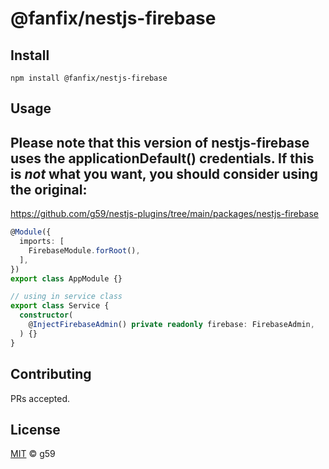 # @fanfix/nestjs-firebase

## Install

```
npm install @fanfix/nestjs-firebase
```

## Usage
## Please note that this version of nestjs-firebase uses the applicationDefault() credentials. If this is *not* what you want, you should consider using the original: 
https://github.com/g59/nestjs-plugins/tree/main/packages/nestjs-firebase


```typescript
@Module({
  imports: [
    FirebaseModule.forRoot(),
  ],
})
export class AppModule {}

// using in service class
export class Service {
  constructor(
    @InjectFirebaseAdmin() private readonly firebase: FirebaseAdmin,
  ) {}
}
```

## Contributing

PRs accepted.

## License

[MIT](https://github.com/g59/nestjs-plugins/blob/main/LICENSE) © g59
